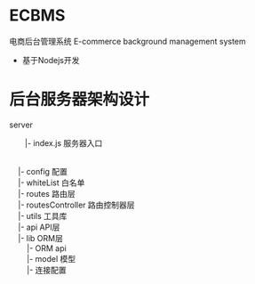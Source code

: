 # ECBMS
电商后台管理系统 E-commerce background management system

- 基于Nodejs开发

# 后台服务器架构设计

server  

<p style="text-indent:2em">|- index.js 服务器入口</p>
&nbsp;&nbsp;&nbsp;&nbsp; <br>
&nbsp;&nbsp;&nbsp;&nbsp;|- config 配置 <br>
&nbsp;&nbsp;&nbsp;&nbsp;|- whiteList 白名单 <br>
&nbsp;&nbsp;&nbsp;&nbsp;|- routes 路由层 <br>
&nbsp;&nbsp;&nbsp;&nbsp;|- routesController 路由控制器层 <br>
&nbsp;&nbsp;&nbsp;&nbsp;|- utils 工具库 <br>
&nbsp;&nbsp;&nbsp;&nbsp;|- api API层 <br>
&nbsp;&nbsp;&nbsp;&nbsp;|- lib ORM层 <br>
&nbsp;&nbsp;&nbsp;&nbsp;&nbsp;&nbsp;&nbsp;&nbsp;|- ORM api <br>
&nbsp;&nbsp;&nbsp;&nbsp;&nbsp;&nbsp;&nbsp;&nbsp;|- model 模型 <br>
&nbsp;&nbsp;&nbsp;&nbsp;&nbsp;&nbsp;&nbsp;&nbsp;|- 连接配置 <br>
